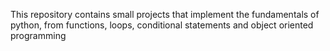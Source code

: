 This repository contains small projects that implement the fundamentals of python,
from functions, loops, conditional statements and object oriented programming
